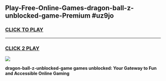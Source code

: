 
## Play-Free-Online-Games-dragon-ball-z-unblocked-game-Premium #uz9jo
<h3>
<a href="https://premium.freeplayer.one?title=dragon-ball-z-unblocked-game&ref=8M">CLICK TO PLAY</a></h3>
<hr>

<h3>
<a href="https://premium.freeplayer.one?title=dragon-ball-z-unblocked-game&ref=8M">CLICK 2 PLAY</a>
  
</h3>

<a href="https://premium.freeplayer.one?title=dragon-ball-z-unblocked-game&ref=8M"><img src="https://clearcache.store/games.png"></a>


**dragon-ball-z-unblocked-game games unblocked: Your Gateway to Fun and Accessible Online Gaming**

